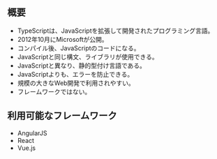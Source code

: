 ## 概要
- TypeScriptは、JavaScriptを拡張して開発されたプログラミング言語。
- 2012年10月にMicrosoftが公開。
- コンパイル後、JavaScriptのコードになる。
- JavaScriptと同じ構文、ライブラリが使用できる。
- JavaScriptと異なり、静的型付け言語である。
- JavaScriptよりも、エラーを防止できる。
- 規模の大きなWeb開発で利用されやすい。
- フレームワークではない。

## 利用可能なフレームワーク
- AngularJS
- React
- Vue.js
